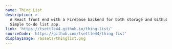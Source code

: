 ```yaml
---
name: Thing List
description: >-
  A React front end with a Firebase backend for both storage and Github Auth.
  Simple to-do list app.
link: 'https://tsettle44.github.io/thing-list/'
sourceCode: 'https://github.com/tsettle44/thing-list'
displayImage: /assets/thinglist.png
---
```



